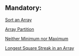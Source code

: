 ## Mandatory:   
[Sort an Array](https://leetcode.com/problems/sort-an-array/submissions/977878518/)  

[Array Partition](https://leetcode.com/problems/array-partition/submissions/977885857/)

[Neither Minimum nor Maximum](https://leetcode.com/problems/neither-minimum-nor-maximum/submissions/977908395/)  

[Longest Square Streak in an Array](https://leetcode.com/problems/longest-square-streak-in-an-array/submissions/977936454/)

 
